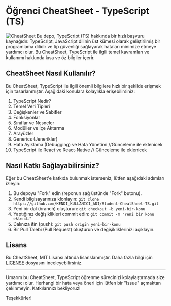 
# Öğrenci CheatSheet - TypeScript (TS)
![CheatSheet](https://www.doabledanny.com/static/bf72e49df3817dde9d1d89157369c77e/70bbc/TS_light.jpg)
Bu depo, TypeScript (TS) hakkında bir hızlı başvuru kaynağıdır. TypeScript, JavaScript dilinin üst kümesi olarak geliştirilmiş bir programlama dilidir ve tip güvenliği sağlayarak hataları minimize etmeye yardımcı olur. Bu CheatSheet, TypeScript ile ilgili temel kavramları ve kullanımı hakkında kısa ve öz bilgiler içerir.

## CheatSheet Nasıl Kullanılır?

Bu CheatSheet, TypeScript ile ilgili önemli bilgilere hızlı bir şekilde erişmek için tasarlanmıştır. Aşağıdaki konulara kolaylıkla erişebilirsiniz:

1. TypeScript Nedir?
2. Temel Veri Tipleri
3. Değişkenler ve Sabitler
4. Fonksiyonlar
5. Sınıflar ve Nesneler
6. Modüller ve İçe Aktarma
7. Arayüzler
8. Generics (Jenerikler)
9. Hata Ayıklama (Debugging) ve Hata Yönetimi //Günceleme ile eklenicek
10. TypeScript ile React ve  React-Native // Günceleme ile eklenicek

## Nasıl Katkı Sağlayabilirsiniz?

Eğer bu CheatSheet'e katkıda bulunmak isterseniz, lütfen aşağıdaki adımları izleyin:

1. Bu depoyu "Fork" edin (reponun sağ üstünde "Fork" butonu).
2. Kendi bilgisayarınıza klonlayın: `git clone https://github.com/KENDI_KULLANICI_ADI/Student-CheatSheet-TS.git`
3. Yeni bir dal (branch) oluşturun: `git checkout -b yeni-bir-konu`
4. Yaptığınız değişiklikleri commit edin: `git commit -m "Yeni bir konu eklendi"`
5. Dalınıza itin (push): `git push origin yeni-bir-konu`
6. Bir Pull Talebi (Pull Request) oluşturun ve değişikliklerinizi açıklayın.

## Lisans

Bu CheatSheet, MIT Lisansı altında lisanslanmıştır. Daha fazla bilgi için [LICENSE](LICENSE) dosyasını inceleyebilirsiniz.

---

Umarım bu CheatSheet, TypeScript öğrenme sürecinizi kolaylaştırmada size yardımcı olur. Herhangi bir hata veya öneri için lütfen bir "Issue" açmaktan çekinmeyin. Katkılarınızı bekliyoruz!

Teşekkürler!

